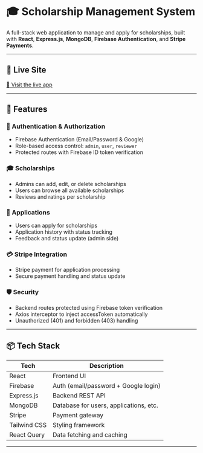 # 🎓 Scholarship Management System

A full-stack web application to manage and apply for scholarships, built with **React**, **Express.js**, **MongoDB**, **Firebase Authentication**, and **Stripe Payments**.

---

## 🔗 Live Site

[🔗 Visit the live app](https://your-deployment-url.com)

---

## 🚀 Features

### 👤 Authentication & Authorization

- Firebase Authentication (Email/Password & Google)
- Role-based access control: `admin`, `user`, `reviewer`
- Protected routes with Firebase ID token verification

### 🎓 Scholarships

- Admins can add, edit, or delete scholarships
- Users can browse all available scholarships
- Reviews and ratings per scholarship

### 📝 Applications

- Users can apply for scholarships
- Application history with status tracking
- Feedback and status update (admin side)

### 💳 Stripe Integration

- Stripe payment for application processing
- Secure payment handling and status update

### 🛡️ Security

- Backend routes protected using Firebase token verification
- Axios interceptor to inject accessToken automatically
- Unauthorized (401) and forbidden (403) handling

---

## 📦 Tech Stack

| Tech         | Description                              |
|--------------|------------------------------------------|
| React        | Frontend UI                              |
| Firebase     | Auth (email/password + Google login)     |
| Express.js   | Backend REST API                         |
| MongoDB      | Database for users, applications, etc.   |
| Stripe       | Payment gateway                          |
| Tailwind CSS | Styling framework                        |
| React Query  | Data fetching and caching                |

---




